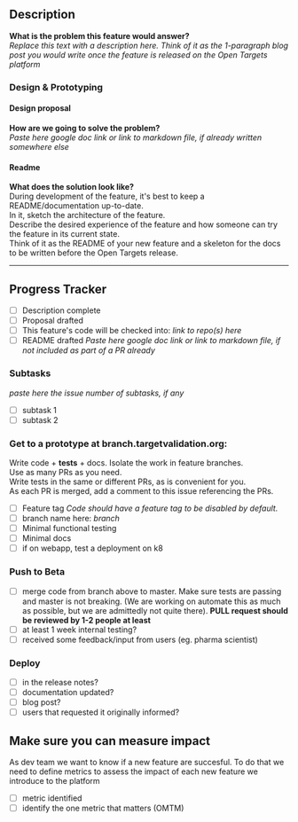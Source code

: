 ## Description
**What is the problem this feature would answer?**  
*Replace this text with a description here. Think of it as the 1-paragraph blog post you would write once the feature is released on the Open Targets platform*

### Design & Prototyping
#### Design proposal
**How are we going to solve the problem?**  
*Paste here google doc link or link to markdown file, if already written somewhere else*
 
#### Readme
**What does the solution look like?**  
During development of the feature, it's best to keep a README/documentation up-to-date.   
In it, sketch the architecture of the feature.  
Describe the desired experience of the feature and how someone can try the feature in its current state.  
Think of it as the README of your new feature and a skeleton for the docs to be written before the Open Targets release.  

*** 

## Progress Tracker
- [ ] Description complete
- [ ] Proposal drafted 
- [ ] This feature's code will be checked into:  *link to repo(s) here*
- [ ] README drafted *Paste here google doc link or link to markdown file, if not included as part of a PR already*

### Subtasks
*paste here the issue number of subtasks, if any*
 - [ ] subtask 1
 - [ ] subtask 2

### Get to a prototype at branch.targetvalidation.org:
Write code + **tests** + docs. Isolate the work in feature branches.  
Use as many PRs as you need.  
Write tests in the same or different PRs, as is convenient for you.  
As each PR is merged, add a comment to this issue referencing the PRs.  

- [ ] Feature tag *Code should have a feature tag to be disabled by default.*
- [ ] branch name here: *branch*
- [ ] Minimal functional testing
- [ ] Minimal docs
- [ ] if on webapp, test a deployment on k8
       
### Push to Beta
- [ ] merge code from branch above to master. Make sure tests are passing and master is not breaking. (We are working on automate this as much as possible, but we are admittedly not quite there).
  **PULL request should be reviewed by 1-2 people at least**
- [ ] at least 1 week internal testing?
- [ ] received some feedback/input from users (eg. pharma scientist)

### Deploy
- [ ] in the release notes?
- [ ] documentation updated?		
- [ ] blog post?
- [ ] users that requested it originally informed?

## Make sure you can measure impact
As dev team we want to know if a new feature are succesful.
To do that we need to define metrics to assess the impact of each new feature we introduce to the platform
- [ ] metric identified 
- [ ] identify the one metric that matters (OMTM)
